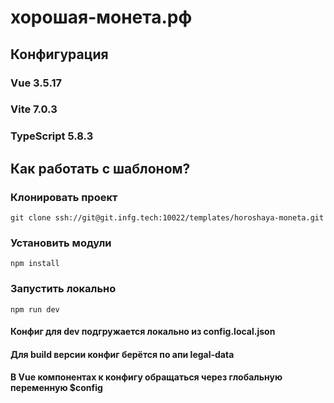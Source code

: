 # хорошая-монета.рф

## Конфигурация

### Vue 3.5.17
### Vite 7.0.3
### TypeScript 5.8.3

## Как работать с шаблоном?

### Клонировать проект 
```shell
git clone ssh://git@git.infg.tech:10022/templates/horoshaya-moneta.git
```

### Установить модули 
```shell
npm install
```

### Запустить локально
```shell
npm run dev
```

#### Конфиг для dev подгружается локально из config.local.json
#### Для build версии конфиг берётся по апи legal-data
#### В Vue компонентах к конфигу обращаться через глобальную переменную $config